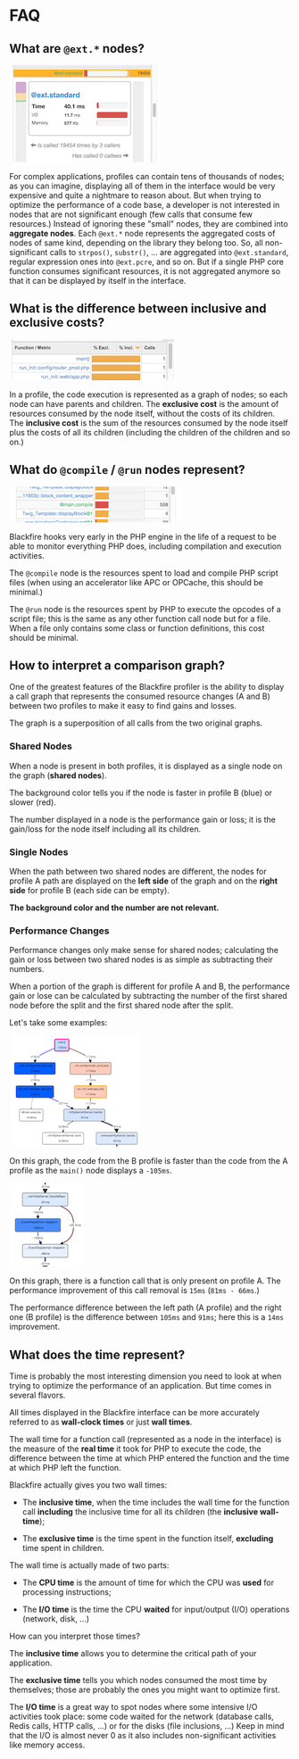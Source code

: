 FAQ
===

What are `@ext.*` nodes?
------------------------

![@ext.standard node](images/faq/ext-standard.png)

For complex applications, profiles can contain tens of thousands of nodes; as
you can imagine, displaying all of them in the interface would be very
expensive and quite a nightmare to reason about. But when trying to optimize
the performance of a code base, a developer is not interested in nodes that are
not significant enough (few calls that consume few resources.) Instead of
ignoring these "small" nodes, they are combined into **aggregate nodes**. Each
`@ext.*` node represents the aggregated costs of nodes of same kind, depending
on the library they belong too. So, all non-significant calls to `strpos()`,
`substr()`, ... are aggregated into `@ext.standard`, regular expression ones
into `@ext.pcre`, and so on. But if a single PHP core function consumes
significant resources, it is not aggregated anymore so that it can be displayed
by itself in the interface.

What is the difference between inclusive and exclusive costs?
-------------------------------------------------------------

![Exclusive vs inclusive costs](images/faq/excl-incl-costs.png)

In a profile, the code execution is represented as a graph of nodes; so each
node can have parents and children. The **exclusive cost** is the amount of
resources consumed by the node itself, without the costs of its children. The
**inclusive cost** is the sum of the resources consumed by the node itself plus
the costs of all its children (including the children of the children and so
on.)

What do `@compile` / `@run` nodes represent?
--------------------------------------------

![@compile node](images/faq/compile-node.png)

Blackfire hooks very early in the PHP engine in the life of a request to be
able to monitor everything PHP does, including compilation and execution
activities.

The `@compile` node is the resources spent to load and compile PHP script files
(when using an accelerator like APC or OPCache, this should be minimal.)

The `@run` node is the resources spent by PHP to execute the opcodes of a
script file; this is the same as any other function call node but for a file.
When a file only contains some class or function definitions, this cost should
be minimal.

How to interpret a comparison graph?
------------------------------------

One of the greatest features of the Blackfire profiler is the ability to
display a call graph that represents the consumed resource changes (A and B)
between two profiles to make it easy to find gains and losses.

The graph is a superposition of all calls from the two original graphs.

### Shared Nodes

When a node is present in both profiles, it is displayed as a single node on
the graph (**shared nodes**).

The background color tells you if the node is faster in profile B (blue) or
slower (red).

The number displayed in a node is the performance gain or loss; it is the
gain/loss for the node itself including all its children.

### Single Nodes

When the path between two shared nodes are different, the nodes for profile A
path are displayed on the **left side** of the graph and on the **right side**
for profile B (each side can be empty).

**The background color and the number are not relevant.**

### Performance Changes

Performance changes only make sense for shared nodes; calculating the gain or
loss between two shared nodes is as simple as subtracting their numbers.

When a portion of the graph is different for profile A and B, the performance
gain or lose can be calculated by subtracting the number of the first shared
node before the split and the first shared node after the split.

Let's take some examples:

![comparison](images/faq/comparison.png)

On this graph, the code from the B profile is faster than the code from the A
profile as the `main()` node displays a `-105ms`.

![comparison](images/faq/comparison-1.png)

On this graph, there is a function call that is only present on profile A. The
performance improvement of this call removal is `15ms` (`81ms - 66ms`.)

The performance difference between the left path (A profile) and the right one
(B profile) is the difference between `105ms` and `91ms`; here this is a `14ms`
improvement.

What does the time represent?
-----------------------------

Time is probably the most interesting dimension you need to look at when trying
to optimize the performance of an application. But time comes in several
flavors.

All times displayed in the Blackfire interface can be more accurately referred
to as **wall-clock times** or just **wall times**.

The wall time for a function call (represented as a node in the interface) is
the measure of the **real time** it took for PHP to execute the code, the
difference between the time at which PHP entered the function and the time at
which PHP left the function.

Blackfire actually gives you two wall times:

 * The **inclusive time**, when the time includes the wall time for the
   function call **including** the inclusive time for all its children (the
   **inclusive wall-time**);

 * The **exclusive time** is the time spent in the function itself,
   **excluding** time spent in children.

The wall time is actually made of two parts:

 * The **CPU time** is the amount of time for which the CPU was **used** for
   processing instructions;

 * The **I/O time** is the time the CPU **waited** for input/output (I/O)
   operations (network, disk, ...)

How can you interpret those times?

The **inclusive time** allows you to determine the critical path of your
application.

The **exclusive time** tells you which nodes consumed the most time by
themselves; those are probably the ones you might want to optimize first.

The **I/O time** is a great way to spot nodes where some intensive I/O
activities took place: some code waited for the network (database calls, Redis
calls, HTTP calls, ...) or for the disks (file inclusions, ...) Keep in mind
that the I/O is almost never 0 as it also includes non-significant activities
like memory access.
